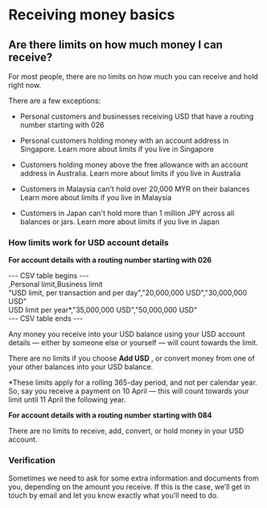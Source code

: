 # Receiving money basics  
## Are there limits on how much money I can receive?  
For most people, there are no limits on how much you can receive and hold right now.

There are a few exceptions: 

  * Personal customers and businesses receiving USD that have a routing number starting with 026

  * Personal customers holding money with an account address in Singapore. Learn more about limits if you live in Singapore 

  * Customers holding money above the free allowance with an account address in Australia. Learn more about limits if you live in Australia

  * Customers in Malaysia can't hold over 20,000 MYR on their balances Learn more about limits if you live in Malaysia

  * Customers in Japan can't hold more than 1 million JPY across all balances or jars. Learn more about limits if you live in Japan




### How limits work for USD account details

 **For account details with a routing number starting with 026**


--- CSV table begins ---  
,Personal limit,Business limit  
"USD limit, per transaction and per day","20,000,000 USD","30,000,000 USD"  
USD limit per year*,"35,000,000 USD","50,000,000 USD"  
--- CSV table ends ---  


Any money you receive into your USD balance using your USD account details — either by someone else or yourself — will count towards the limit.

There are no limits if you choose **Add USD** , or convert money from one of your other balances into your USD balance.

*These limits apply for a rolling 365-day period, and not per calendar year. So, say you receive a payment on 10 April — this will count towards your limit until 11 April the following year. 

**For account details with a routing number starting with 084**

There are no limits to receive, add, convert, or hold money in your USD account. 

### Verification

Sometimes we need to ask for some extra information and documents from you, depending on the amount you receive. If this is the case, we’ll get in touch by email and let you know exactly what you’ll need to do.